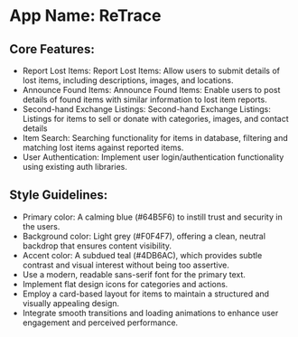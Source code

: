 # **App Name**: ReTrace

## Core Features:

- Report Lost Items: Report Lost Items: Allow users to submit details of lost items, including descriptions, images, and locations.
- Announce Found Items: Announce Found Items: Enable users to post details of found items with similar information to lost item reports.
- Second-hand Exchange Listings: Second-hand Exchange Listings: Listings for items to sell or donate with categories, images, and contact details
- Item Search: Searching functionality for items in database, filtering and matching lost items against reported items.
- User Authentication: Implement user login/authentication functionality using existing auth libraries.

## Style Guidelines:

- Primary color: A calming blue (#64B5F6) to instill trust and security in the users.
- Background color: Light grey (#F0F4F7), offering a clean, neutral backdrop that ensures content visibility.
- Accent color: A subdued teal (#4DB6AC), which provides subtle contrast and visual interest without being too assertive.
- Use a modern, readable sans-serif font for the primary text.
- Implement flat design icons for categories and actions.
- Employ a card-based layout for items to maintain a structured and visually appealing design.
- Integrate smooth transitions and loading animations to enhance user engagement and perceived performance.